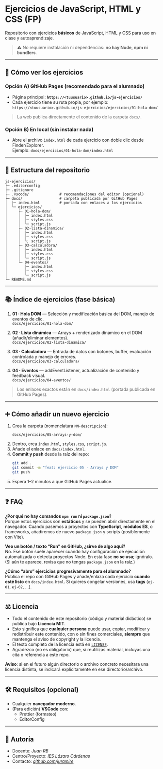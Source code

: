 # Ejercicios de JavaScript, HTML y CSS (FP)

Repositorio con ejercicios **básicos** de JavaScript, HTML y CSS para uso en clase y autoaprendizaje.  
> ⚠️ No requiere instalación ni dependencias: **no hay Node, npm ni bundlers**.

---

## 🔎 Cómo ver los ejercicios

### Opción A) GitHub Pages (recomendado para el alumnado)
- Página principal: **`https://<tuusuario>.github.io/js-ejercicios/`**
- Cada ejercicio tiene su ruta propia, por ejemplo:  
  `https://<tuusuario>.github.io/js-ejercicios/ejercicios/01-hola-dom/`

> La web publica directamente el contenido de la carpeta `docs/`.

### Opción B) En local (sin instalar nada)
- Abre el archivo `index.html` de cada ejercicio con doble clic desde Finder/Explorer.  
  Ejemplo: `docs/ejercicios/01-hola-dom/index.html`

---

## 🧭 Estructura del repositorio

```
js-ejercicios/
├─ .editorconfig
├─ .gitignore
├─ .vscode/              # recomendaciones del editor (opcional)
├─ docs/                 # carpeta publicada por GitHub Pages
│  ├─ index.html         # portada con enlaces a los ejercicios
│  └─ ejercicios/
│     ├─ 01-hola-dom/
│     │  ├─ index.html
│     │  ├─ styles.css
│     │  └─ script.js
│     ├─ 02-lista-dinamica/
│     │  ├─ index.html
│     │  ├─ styles.css
│     │  └; script.js
│     ├─ 03-calculadora/
│     │  ├─ index.html
│     │  ├─ styles.css
│     │  └─ script.js
│     └─ 04-eventos/
│        ├─ index.html
│        ├─ styles.css
│        └─ script.js
└─ README.md
```

---

## 📚 Índice de ejercicios (fase básica)

1. **01 · Hola DOM** — Selección y modificación básica del DOM, manejo de eventos de clic.  
   `docs/ejercicios/01-hola-dom/`

2. **02 · Lista dinámica** — Arrays + renderizado dinámico en el DOM (añadir/eliminar elementos).  
   `docs/ejercicios/02-lista-dinamica/`

3. **03 · Calculadora** — Entrada de datos con botones, buffer, evaluación controlada y manejo de errores.  
   `docs/ejercicios/03-calculadora/`

4. **04 · Eventos** — addEventListener, actualización de contenido y feedback visual.  
   `docs/ejercicios/04-eventos/`

> Los enlaces exactos están en `docs/index.html` (portada publicada en GitHub Pages).

---

## ➕ Cómo añadir un nuevo ejercicio

1. Crea la carpeta (nomenclatura `NN-descripcion`):
   ```
   docs/ejercicios/05-arrays-y-dom/
   ```
2. Dentro, crea `index.html`, `styles.css`, `script.js`.
3. Añade el enlace en `docs/index.html`.
4. **Commit y push** desde la raíz del repo:
   ```bash
   git add .
   git commit -m "feat: ejercicio 05 · Arrays y DOM"
   git push
   ```
5. Espera 1–2 minutos a que GitHub Pages actualice.

---

## ❓ FAQ

**¿Por qué no hay comandos `npm run` ni `package.json`?**  
Porque estos ejercicios son **estáticos** y se pueden abrir directamente en el navegador. Cuando pasemos a proyectos con **TypeScript**, **módulos ES**, o frameworks, añadiremos de nuevo `package.json` y scripts (posiblemente con Vite).

**Veo un botón / texto “Run” en GitHub, ¿sirve de algo aquí?**  
No. Ese botón suele aparecer cuando hay configuración de ejecución automatizada o detecta proyectos Node. En esta fase **no se usa**; ignóralo. (Si aún te aparece, revisa que no tengas `package.json` en la raíz.)

**¿Cómo “abro” ejercicios progresivamente para el alumnado?**  
Publica el repo con GitHub Pages y añade/enlaza cada ejercicio **cuando esté listo** en `docs/index.html`. Si quieres congelar versiones, usa **tags** (`ej-01`, `ej-02`, …).

---

## ⚖️ Licencia

- Todo el contenido de este repositorio (código y material didáctico) se publica bajo **Licencia MIT**.  
- Esto significa que **cualquier persona** puede usar, copiar, modificar y redistribuir este contenido, con o sin fines comerciales, **siempre** que mantenga el aviso de copyright y la licencia.
- El texto completo de la licencia está en [`LICENSE`](./LICENSE).
- Agradezco (no es obligatorio) que, si reutilizas material, incluyas una cita o referencia a este repo.

**Aviso**: si en el futuro algún directorio o archivo concreto necesitara una licencia distinta, se indicará explícitamente en ese directorio/archivo.

---

## 🛠️ Requisitos (opcional)

- Cualquier **navegador moderno**.
- (Para edición) **VSCode** con:
  - Prettier (formateo)
  - EditorConfig

---

## 👤 Autoría
- Docente: *Juan RB*
- Centro/Proyecto: *IES Lázaro Cárdenas*
- Contacto: *[github.com/juramire](https://github.com/juramire)*
